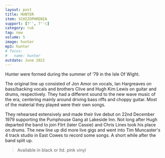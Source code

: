 ```yaml
---
layout: post
title: HUNTER
item: SCHIZOPHRENIA
support: [7'', 7''c]
category: ruk
tag: new 
volume: 5
image: hunter
mp3: hunter
# focus:
#   name: hunter
outdate: June 2021
---
```


Hunter were formed during the summer of ‘79 in the Isle Of Wight. 

The original line up consisted of Jon Amor on vocals, Ian Hargreaves on bass/backing vocals and brothers Clive and Hugh Kim Lewis on guitar and drums, respectively. They had a different sound to the new wave music of the era, centering mainly around driving bass riffs and choppy guitar. Most of the material they played were their own songs. 

They rehearsed extensively and made their live debut on 22nd December 1979 supporting the Pumphouse Gang at Lakeside Inn. Not long after Hugh departed the band to join Flirt (later Cassie) and Chris Lines took his place on drums. The new line up did more live gigs and went into Tim Muncaster's 4 track studio in East Cowes to record some songs. A short while after the band split up.

> Available in black or ltd. pink vinyl
